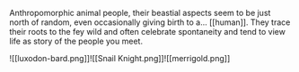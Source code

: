 Anthropomorphic animal people, their beastial aspects seem to be just north of random, even occasionally giving birth to a... [[human]]. They trace their roots to the fey wild and often celebrate spontaneity and tend to view life as story of the people you meet. 

![[luxodon-bard.png]]![[Snail Knight.png]]![[merrigold.png]]